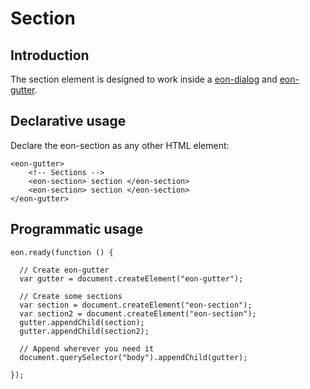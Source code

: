 # Section

## Introduction

The section element is designed to work inside a [eon-dialog](/vimlet/VimletComet/master/docs/release/index.html#!version=1.0.0&mode=tutorial&file=entries%2FComponents%2FDialog.md) and [eon-gutter](/vimlet/VimletComet/master/docs/release/index.html#!version=1.0.0&mode=tutorial&file=entries%2FComponents%2FGutter.md). 

## Declarative usage

Declare the eon-section as any other HTML element:

``` [html]
<eon-gutter>
    <!-- Sections -->
    <eon-section> section </eon-section>
    <eon-section> section </eon-section>
</eon-gutter>
```

## Programmatic usage

``` [javascript]
eon.ready(function () {

  // Create eon-gutter
  var gutter = document.createElement("eon-gutter");

  // Create some sections
  var section = document.createElement("eon-section");
  var section2 = document.createElement("eon-section");
  gutter.appendChild(section);  
  gutter.appendChild(section2);  

  // Append wherever you need it
  document.querySelector("body").appendChild(gutter);

});
```